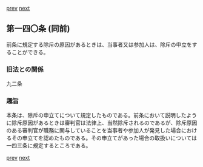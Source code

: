 [prev](/specific/markdowns/特許法/202_Mp-Ch_6-At_139.md)
[next](/specific/markdowns/特許法/204_Mp-Ch_6-At_141.md)
## 第一四〇条 (同前)
前条に規定する除斥の原因があるときは、当事者又は参加人は、除斥の申立をすることができる。

### 旧法との関係
九二条

### 趣旨
本条は、除斥の申立てについて規定したものである。前条において説明したように除斥原因があるときは審判官は法律上、当然除斥されるのであるが、除斥原因のある審判官が職務に関与していることを当事者や参加人が発見した場合におけるその申立てを認めたものである。その申立てがあった場合の取扱いについては一四三条に規定するところである。

[prev](/specific/markdowns/特許法/202_Mp-Ch_6-At_139.md)
[next](/specific/markdowns/特許法/204_Mp-Ch_6-At_141.md)